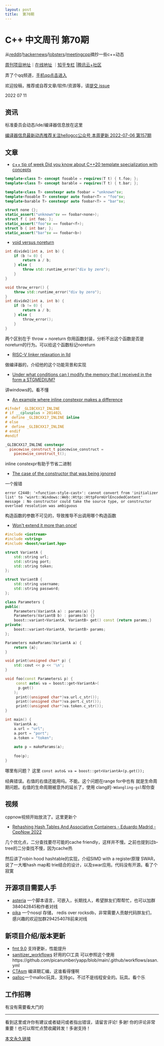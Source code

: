 ```yaml
---
layout: post
title:  第70期
---
```

# C++ 中文周刊 第70期

从[reddit](https://www.reddit.com/r/cpp/)/[hackernews](https://news.ycombinator.com/)/[lobsters](https://lobste.rs/)/[meetingcpp](https://www.meetingcpp.com/blog/blogroll/items/Meeting-Cpp-Blogroll-336.html)摘抄一些c++动态

[周刊项目地址](https://github.com/wanghenshui/cppweeklynews)｜[在线地址](https://wanghenshui.github.io/cppweeklynews/) ｜[知乎专栏](https://www.zhihu.com/column/jieyaren) |[腾讯云+社区](https://cloud.tencent.com/developer/column/92884)

弄了个qq频道，[手机qq点击进入](https://qun.qq.com/qqweb/qunpro/share?_wv=3&_wwv=128&inviteCode=xzjHQ&from=246610&biz=ka)

欢迎投稿，推荐或自荐文章/软件/资源等，请[提交 issue](https://github.com/wanghenshui/cppweeklynews/issues)

2022 07 11

## 资讯

标准委员会动态/ide/编译器信息放在这里

[编译器信息最新动态推荐关注hellogcc公众号 本周更新 2022-07-06 第157期](https://github.com/hellogcc/osdt-weekly/blob/master/weekly-2022/2022-07-06.md)

## 文章

- [c++ tip of week Did you know about C++20 template specialization with concepts](https://github.com/QuantlabFinancial/cpp_tip_of_the_week/blob/master/285.md)

```cpp
template<class T> concept fooable = requires(T t) { t.foo; };
template<class T> concept barable = requires(T t) { t.bar; };

template<class T> constexpr auto foobar = "unknown"sv;
template<fooable T> constexpr auto foobar<T> = "foo"sv;
template<barable T> constexpr auto foobar<T> = "bar"sv;

struct none {};
static_assert("unknown"sv == foobar<none>);
struct f { int foo; };
static_assert("foo"sv == foobar<f>);
struct b { int bar; };
static_assert("bar"sv == foobar<b>)
```

- [void versus noreturn](https://quuxplusone.github.io/blog/2022/06/29/that-undiscovered-country/)

```cpp
int divide1(int a, int b) {
    if (b != 0) {
        return a / b;
    } else {
        throw std::runtime_error("div by zero");
    }
}

void throw_error() {
    throw std::runtime_error("div by zero");
}
int divide2(int a, int b) {
    if (b != 0) {
        return a / b;
    } else {
        throw_error();
    }
}
```

两个区别在于 throw = noreturn 你用函数封装，分析不出这个函数是否是noreturn的行为。可以给这个函数标记noreturn

- [RISC-V linker relaxation in lld ](https://maskray.me/blog/2022-07-10-riscv-linker-relaxation-in-lld)

做编译器的，介绍他的这个功能背景和实现

- [Under what conditions can I modify the memory that I received in the form a STGMEDIUM?](https://devblogs.microsoft.com/oldnewthing/20220701-00/?p=106817)

讲windows的。看不懂

- [An example where inline constexpr makes a difference](https://quuxplusone.github.io/blog/2022/07/08/inline-constexpr/)

```cpp
#ifndef _GLIBCXX17_INLINE
# if __cplusplus > 201402L
#  define _GLIBCXX17_INLINE inline
# else
#  define _GLIBCXX17_INLINE
# endif
#endif

_GLIBCXX17_INLINE constexpr
  piecewise_construct_t piecewise_construct =
    piecewise_construct_t();
```

inline constexpr有助于节省二进制

- [The case of the constructor that was being ignored](https://devblogs.microsoft.com/oldnewthing/20220704-00/?p=106828)

一个报错

```
error C2440: '<function-style-cast>': cannot convert from 'initializer list' to 'winrt::Windows::Web::Http::HttpFormUrlEncodedContent'
message : No constructor could take the source type, or constructor overload resolution was ambiguous
```

构造函数的参数不可见的，导致推导不出调用哪个构造函数

- [Won&#39;t extend it more than once!](https://www.sandordargo.com/blog/2022/07/06/lifetime-extension-bughunt)

```cpp
#include <iostream>
#include <string>
#include <boost/variant.hpp>

struct VariantA {
    std::string url;
    std::string port;
    std::string token;
};

struct VariantB {
    std::string username;
    std::string password;
};

class Parameters {
public:
    Parameters(VariantA a) : params(a) {}
    Parameters(VariantB b) : params(b) {}
    boost::variant<VariantA, VariantB> get() const {return params;}
private:
    boost::variant<VariantA, VariantB> params;
};

Parameters makeParams(VariantA a) {
    return {a};
}

void print(unsigned char* p) {
    std::cout << p << '\n';
}

void foo(const Parameters& p) {
     const auto& va = boost::get<VariantA>(
      p.get()
    );
     print((unsigned char*)va.url.c_str());
     print((unsigned char*)va.port.c_str());
     print((unsigned char*)va.token.c_str());
}

int main() {
    VariantA a;
    a.url = "url";
    a.port = "port";
    a.token = "token";
  
    auto p = makeParams(a);
  
    foo(p);
}
```

哪里有问题？ 这里 `const auto& va = boost::get<VariantA>(p.get());`

经典错误。右值的右值还能用吗。不能。这个问题在range for中也有
就是生命周期问题。右值的生命周期被意外的延长了，使用 clang的`-Wdangling-gsl`帮你查

## 视频

cppnow视频开始放流了。这里更新个

- [Rehashing Hash Tables And Associative Containers - Eduardo Madrid - CppNow 2022](https://www.youtube.com/watch?v=B4VxpvFX9YY&list=PL_AKIMJc4roVsG8SAQ0jpihpFrgOCZbtB&index=9)

几个优化点，二分查找要尽可能的cache friendly，这样并不慢。之前也提到过b-tree的二分查找不慢，因为cache热

然后讲了robin hood hashtable的实现，介绍SIMD with a register原理 SWAR，说了一大堆hash map和 trie结合的设计，以及swar应用。代码没有开源。看了个寂寞

## 开源项目需要人手

- [asteria](https://github.com/lhmouse/asteria) 一个脚本语言，可嵌入，长期找人，希望胖友们帮帮忙，也可以加群384042845和作者对线
- [pika](https://github.com/OpenAtomFoundation/pika) 一个nosql 存储， redis over rocksdb，非常需要人贡献代码胖友们， 感兴趣的欢迎加群294254078前来对线

## 新项目介绍/版本更新

- [fmt 9.0](https://github.com/fmtlib/fmt/releases/tag/9.0.0) 支持更新，性能提升
- [sanitizer_workflows](https://github.com/picanumber/sanitizer_workflows) 好用的CI工具 可以参照这个使用https://github.com/picanumber/yapp/blob/main/.github/workflows/asan.yml
- [CTAsm](https://github.com/garc0/CTAsm) 编译期汇编，这谁看得懂啊
- [qalloc](https://github.com/yusing/qalloc)一个malloc玩具，支持gc。不过不是线程安全的。玩具。看个乐

## 工作招聘

有没有需要看大门的

---

看到这里或许你有建议或者疑问或者指出错误，请留言评论! 多谢!  你的评论非常重要！也可以帮忙点赞收藏转发！多谢支持！

[本文永久链接](https://wanghenshui.github.io/cppweeklynews/posts/070.html)
